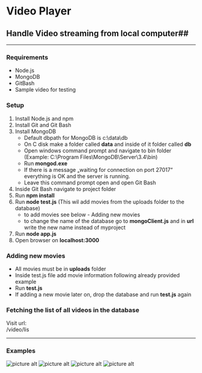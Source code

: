 # Video Player #
## Handle Video streaming from local computer##
- - - -
### Requirements ###

* Node.js
* MongoDB
* GitBash
* Sample video for testing

### Setup ###

1. Install Node.js and npm
2. Install Git and Git Bash
3. Install MongoDB
	* Default dbpath for MongoDB is c:\data\db
	* On C disk make a folder called **data** and inside of it folder called **db**
	* Open windows command prompt and navigate to bin folder (Example: C:\Program Files\MongoDB\Server\3.4\bin)
	* Run **mongod.exe**
	* If there is a message „waiting for connection on port 27017“ everything is OK and the server is running.
	* Leave this command prompt open and open Git Bash
4. Inside Git Bash navigate to project folder
5. Run **npm install**
5. Run **node test.js** (This wil add movies from the uploads folder to the database)  
	* to add movies see below - Adding new movies
    * to change the name of the database go to **mongoClient.js** and in **url** write the new name instead of myproject
6. Run **node app.js**
7. Open browser on **localhost:3000**

### Adding new movies ###

* All movies must be in **uploads** folder
* Inside test.js file add movie information following already provided example 
* Run **test.js**
* If adding a new movie later on, drop the database and run **test.js** again

### Fetching the list of all videos in the database ###

Visit url:   
/video/lis

- - - -
### Examples ###
![picture alt](http://i65.tinypic.com/25z5w74.jpg "List")
![picture alt](http://i63.tinypic.com/2hdp45c.jpg "Stream")
![picture alt](http://i63.tinypic.com/2qvsjef.jpg "Details")
![picture alt](http://i67.tinypic.com/v5bvw3.jpg "video_list")
